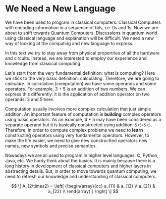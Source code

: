# We Need a New Language

We have been used to program in classical computers. Classical Computers with encoding information in a sequence of bits, i.e. 0s and 1s. 
Now we are about to shift towards Quantum Computers. Discussions in quantum world using classical language and explanation will be difficult. We need a new way of looking at the computing and new language to express.

In this text we try to stay away from physical propertries of all the hardware and circuits. Instead, we are interested to employ our experience and knowledge from classical computing.

Let's start from the very fundamental definition: what is computing? Here we stick to the very basic definition: calculating. Therefore, we are going to *calculate*. In calculation (computation) we have some operands and some operators. For example, 3 + 5 is an addition of two numbers. We can express this differently: it is the application of addition operator on two operands: 3 and 5 here.

Computation usually involves more complex calculation that just simple addition. An important feature of computation is **building** complex operators using basic operators. As an example, 4 * 5 may have been considered as a separate operand but it is basically constructed using addition: `5+5+5+5`. Therefore, in order to compute complex problems we need to **learn** constructing operators using very fundamental operators. However, to make the life easier, we need to give new constructted operators new names, new symbols and precise semantics.

Nowadays we are all used to program in higher level languages: C, Python, Java, etc. We hardy think about the basics. It is mainly because there is a long history in development of classical computers and higher layers in abstracting details. But, in order to move towards quantum computing, we need to refresh our knowledge and understanding of classical computers.


$$
\[
  A_{2\times2} =
  \left[ {\begin{array}{cc}
    a_{11} & a_{12} \\
    a_{21} & a_{22} \\
  \end{array} } \right]
\]
$$